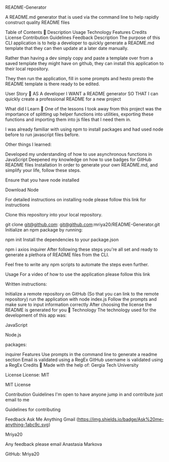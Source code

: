 README-Generator

A README.md generator that is used via the command line to help rapidly construct quality README files

Table of Contents 📃
Description
Usage
Technology
Features
Credits
License
Contribution Guidelines
Feedback
Description
The purpose of this CLI application is to help a developer to quickly generate a README.md template that they can then update at a later date manually.

Rather than having a dev simply copy and paste a template over from a saved template they might have on github, they can install this application to their local repository.

They then run the application, fill in some prompts and hesto presto the README template is there ready to be edited.

User Story 👤
AS A developer I WANT a README generator SO THAT I can quickly create a professional README for a new project

What did I Learn 🏫
One of the lessons I took away from this project was the importance of splitting up helper functions into utilities, exporting these functions and importing them into js files that I need them in.

I was already familiar with using npm to install packages and had used node before to run javascript files before.

Other things I learned:

Developed my understanding of how to use asynchronous functions in JavaScript
Deepened my knowledge on how to use badges for GitHub README files
Installation
In order to generate your own README.md, and simplify your life, follow these steps.

Ensure that you have node installed

Download Node

For detailed instructions on installing node please follow this link for instructions

Clone this repository into your local repository.

git clone git@github.com: git@github.com:mriya20/README-Generator.git
Initialize an npm package by running:

npm init
Install the dependencies to your package.json

npm i axios inquirer
After following these steps you're all set and ready to generate a plethora of README files from the CLI.

Feel free to write any npm scripts to automate the steps even further.

Usage
For a video of how to use the application please follow this link

Written instructions:

Initialize a remote repository on GitHub (So that you can link to the remote repository)
run the application with node index.js
Follow the prompts and make sure to input information correctly
After choosing the license the README is generated for you 🙌
Technology
The technology used for the development of this app was:

JavaScript

Node.js

packages:


inquirer
Features
Use prompts in the command line to generate a readme section
Email is validated using a RegEx
GitHub username is validated using a RegEx
Credits
🙏 Made with the help of:
Gergia Tech University

License
License: MIT

MIT License

Contribution Guidelines
I'm open to have anyone jump in and contribute just email to me

Guidelines for contributing

Feedback
Ask Me Anything Gmail
(https://img.shields.io/badge/Ask%20me-anything-1abc9c.svg)

Mriya20

Any feedback please email Anastasia Markova

GitHub: Mriya20
